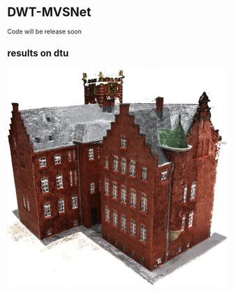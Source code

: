 # DWT-MVSNet
Code will be release soon

## results on dtu
![image](https://github.com/JianfeiJ/DWT-MVSNet/blob/main/images/DWT-MVSNet_scan24.png)
